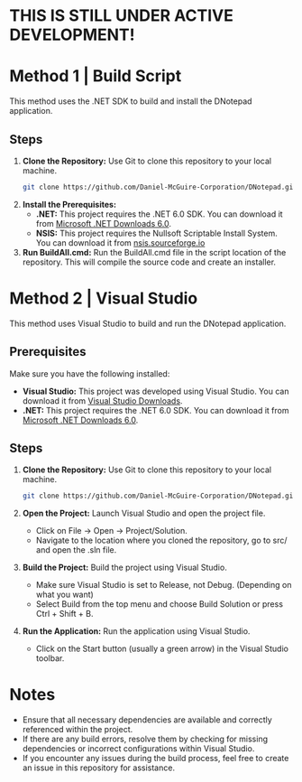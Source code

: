 # THIS IS STILL UNDER ACTIVE DEVELOPMENT!


# Method 1 | Build Script

This method uses the .NET SDK to build and install the DNotepad application.

## Steps

1. **Clone the Repository:**
   Use Git to clone this repository to your local machine.
   ```bash
   git clone https://github.com/Daniel-McGuire-Corporation/DNotepad.git
   ```
2. **Install the Prerequisites:**
   - **.NET:** This project requires the .NET 6.0 SDK. You can download it from [Microsoft .NET Downloads 6.0](https://dotnet.microsoft.com/en-us/download/dotnet/6.0).
   - **NSIS:** This project requires the Nullsoft Scriptable Install System. You can download it from [nsis.sourceforge.io](https://nsis.sourceforge.io/Download)
3. **Run BuildAll.cmd:**
   Run the BuildAll.cmd file in the script location of the repository. This will compile the source code and create an installer.

# Method 2 | Visual Studio

This method uses Visual Studio to build and run the DNotepad application.

## Prerequisites

Make sure you have the following installed:

- **Visual Studio:** This project was developed using Visual Studio. You can download it from [Visual Studio Downloads](https://visualstudio.microsoft.com/downloads/).
- **.NET:** This project requires the .NET 6.0 SDK. You can download it from [Microsoft .NET Downloads 6.0](https://dotnet.microsoft.com/en-us/download/dotnet/6.0).

## Steps

1. **Clone the Repository:**
   Use Git to clone this repository to your local machine.
   ```bash
   git clone https://github.com/Daniel-McGuire-Corporation/DNotepad.git
   ```

2. **Open the Project:**
   Launch Visual Studio and open the project file. 
    - Click on File -> Open -> Project/Solution.
    - Navigate to the location where you cloned the repository, go to src/ and open the .sln file.
    
3. **Build the Project:**
   Build the project using Visual Studio.
    - Make sure Visual Studio is set to Release, not Debug. (Depending on what you want)
    - Select Build from the top menu and choose Build Solution or press Ctrl + Shift + B.

4. **Run the Application:**
   Run the application using Visual Studio.
    - Click on the Start button (usually a green arrow) in the Visual Studio toolbar.

# Notes

- Ensure that all necessary dependencies are available and correctly referenced within the project.
- If there are any build errors, resolve them by checking for missing dependencies or incorrect configurations within Visual Studio.
- If you encounter any issues during the build process, feel free to create an issue in this repository for assistance.
